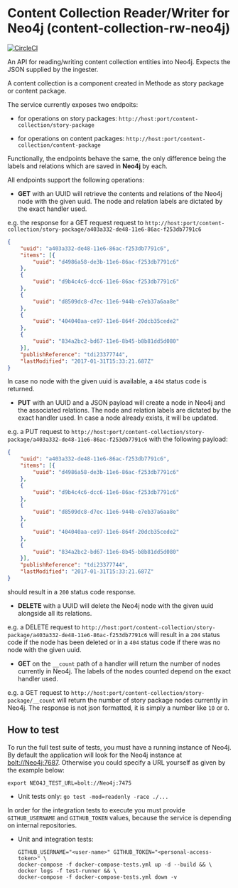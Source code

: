 # Content Collection Reader/Writer for Neo4j (content-collection-rw-neo4j)

[![CircleCI](https://dl.circleci.com/status-badge/img/gh/Financial-Times/content-collection-rw-neo4j/tree/master.svg?style=svg)](https://dl.circleci.com/status-badge/redirect/gh/Financial-Times/content-collection-rw-neo4j/tree/master)

An API for reading/writing content collection entities into Neo4j.
Expects the JSON supplied by the ingester.

A content collection is a component created in Methode as story package or
content package.

The service currently exposes two endpoits:

- for operations on story packages:
`http://host:port/content-collection/story-package`

- for operations on content packages:
`http://host:port/content-collection/content-package`

Functionally, the endpoints behave the same, the only difference being
the labels and relations which are saved in **Neo4j** by each.

All endpoints support the following operations:

- **GET** with an UUID will retrieve the contents and relations
of the Neo4j node with the given uuid.
The node and relation labels are dictated by the exact handler used.

e.g. the response for a GET request request to
`http://host:port/content-collection/story-package/a403a332-de48-11e6-86ac-f253db7791c6`
  
```json
{
    "uuid": "a403a332-de48-11e6-86ac-f253db7791c6",
    "items": [{
        "uuid": "d4986a58-de3b-11e6-86ac-f253db7791c6"
    },
    {
        "uuid": "d9b4c4c6-dcc6-11e6-86ac-f253db7791c6"
    },
    {
        "uuid": "d8509dc8-d7ec-11e6-944b-e7eb37a6aa8e"
    },
    {
        "uuid": "404040aa-ce97-11e6-864f-20dcb35cede2"
    },
    {
        "uuid": "834a2bc2-bd67-11e6-8b45-b8b81dd5d080"
    }],
    "publishReference": "tdi23377744",
    "lastModified": "2017-01-31T15:33:21.687Z"
}
```

In case no node with the given uuid is available, a `404` status code is returned.

- **PUT** with an UUID and a JSON payload will create a node in Neo4j
and the associated relations.
The node and relation labels are dictated by the exact handler used.
In case a node already exists, it will be updated.

e.g. a PUT request to `http://host:port/content-collection/story-package/a403a332-de48-11e6-86ac-f253db7791c6`
with the following payload:

```json
{
    "uuid": "a403a332-de48-11e6-86ac-f253db7791c6",
    "items": [{
        "uuid": "d4986a58-de3b-11e6-86ac-f253db7791c6"
    },
    {
        "uuid": "d9b4c4c6-dcc6-11e6-86ac-f253db7791c6"
    },
    {
        "uuid": "d8509dc8-d7ec-11e6-944b-e7eb37a6aa8e"
    },
    {
        "uuid": "404040aa-ce97-11e6-864f-20dcb35cede2"
    },
    {
        "uuid": "834a2bc2-bd67-11e6-8b45-b8b81dd5d080"
    }],
    "publishReference": "tdi23377744",
    "lastModified": "2017-01-31T15:33:21.687Z"
}
```

should result in a `200` status code response.

- **DELETE** with a UUID will delete the Neo4j node
with the given uuid alongside all its relations.

e.g. a DELETE request to `http://host:port/content-collection/story-package/a403a332-de48-11e6-86ac-f253db7791c6`
will result in a `204` status code if the node has been deleted or
in a `404` status code if there was no node with the given uuid.

- **GET** on the `__count` path of a handler will return
the number of nodes currently in Neo4j.
The labels of the nodes counted depend on the exact handler used.

e.g. a GET request to `http://host:port/content-collection/story-package/__count`
will return the number of story package nodes currently in Neo4j.
The response is not json formatted, it is simply a number like `10` or `0`.

## How to test

To run the full test suite of tests, you must have a running instance of Neo4j.
By default the application will look for the Neo4j instance at <bolt://Neo4j:7687>.
Otherwise you could specify a URL yourself as given by the example below:

```shell
export NEO4J_TEST_URL=bolt://Neo4j:7475
```

- Unit tests only: `go test -mod=readonly -race ./...`

In order for the integration tests to execute you must provide `GITHUB_USERNAME` and
`GITHUB_TOKEN` values, because the service is depending on internal repositories.

- Unit and integration tests:

    ```shell
    GITHUB_USERNAME="<user-name>" GITHUB_TOKEN="<personal-access-token>" \
    docker-compose -f docker-compose-tests.yml up -d --build && \
    docker logs -f test-runner && \
    docker-compose -f docker-compose-tests.yml down -v
    ```
